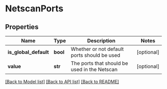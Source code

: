 # NetscanPorts

## Properties
Name | Type | Description | Notes
------------ | ------------- | ------------- | -------------
**is_global_default** | **bool** | Whether or not default ports should be used | [optional] 
**value** | **str** | The ports that should be used in the Netscan | [optional] 

[[Back to Model list]](../README.md#documentation-for-models) [[Back to API list]](../README.md#documentation-for-api-endpoints) [[Back to README]](../README.md)



